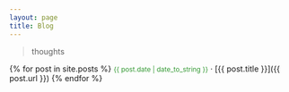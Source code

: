 ```yaml
---
layout: page
title: Blog
---
```


> thoughts

{% for post in site.posts %}
<span style="font-size: 85%; color: #339933">{{ post.date | date_to_string }}</span> &middot; [{{ post.title }}]({{ post.url }})
{% endfor %}